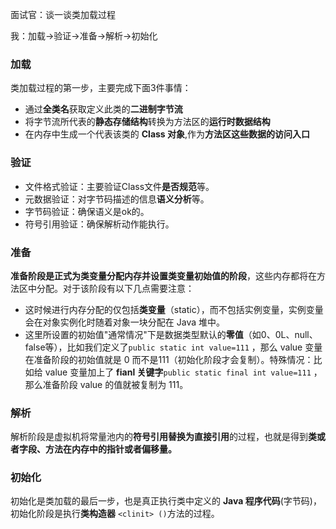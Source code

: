 面试官：谈一谈类加载过程

我：加载->验证->准备->解析->初始化

### 加载

类加载过程的第一步，主要完成下面3件事情：

- 通过**全类名**获取定义此类的**二进制字节流**
- 将字节流所代表的**静态存储结构**转换为方法区的**运行时数据结构**
- 在内存中生成一个代表该类的 **Class 对象**,作为**方法区这些数据的访问入口**

### 验证

- 文件格式验证：主要验证Class文件**是否规范**等。
- 元数据验证：对字节码描述的信息**语义分析**等。
- 字节码验证：确保语义是ok的。
- 符号引用验证：确保解析动作能执行。

### 准备

**准备阶段是正式为类变量分配内存并设置类变量初始值的阶段**，这些内存都将在方法区中分配。对于该阶段有以下几点需要注意：

- 这时候进行内存分配的仅包括**类变量**（static），而不包括实例变量，实例变量会在对象实例化时随着对象一块分配在 Java 堆中。
- 这里所设置的初始值"通常情况"下是数据类型默认的**零值**（如0、0L、null、false等），比如我们定义了`public static int value=111` ，那么 value 变量在准备阶段的初始值就是 0 而不是111（初始化阶段才会复制）。特殊情况：比如给 value 变量加上了 **fianl 关键字**`public static final int value=111` ，那么准备阶段 value 的值就被复制为 111。

### 解析

解析阶段是虚拟机将常量池内的**符号引用替换为直接引用**的过程，也就是得到**类或者字段、方法在内存中的指针或者偏移量。**

### 初始化

初始化是类加载的最后一步，也是真正执行类中定义的 **Java 程序代码**(字节码)，初始化阶段是执行**类构造器** `<clinit> ()`方法的过程。

